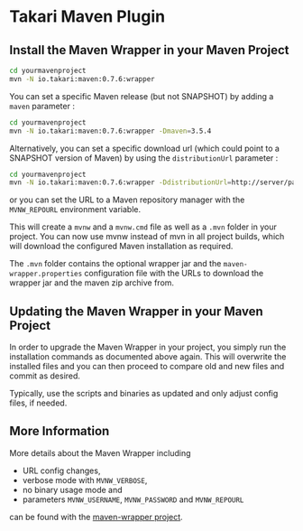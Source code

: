# Takari Maven Plugin

## Install the Maven Wrapper in your Maven Project

```bash
cd yourmavenproject
mvn -N io.takari:maven:0.7.6:wrapper
```

You can set a specific Maven release (but not SNAPSHOT) by adding a `maven`
parameter :

```bash
cd yourmavenproject
mvn -N io.takari:maven:0.7.6:wrapper -Dmaven=3.5.4
```

Alternatively, you can set a specific download url (which could point to a
SNAPSHOT version of Maven) by using the `distributionUrl` parameter :

```bash
cd yourmavenproject
mvn -N io.takari:maven:0.7.6:wrapper -DdistributionUrl=http://server/path/to/maven/distro.zip
```

or you can set the URL to a Maven repository manager with the `MVNW_REPOURL`
environment variable.

This will create a `mvnw` and a `mvnw.cmd` file as well as a `.mvn` folder in
your project. You can now use mvnw instead of mvn in all project builds, which
will download the configured Maven installation as required.

The `.mvn` folder contains the optional wrapper jar and the
`maven-wrapper.properties` configuration file with the URLs to download the
wrapper jar and the maven zip archive from.

## Updating the Maven Wrapper in your Maven Project

In order to upgrade the Maven Wrapper in your project, you simply run the
installation commands as documented above again. This will overwrite the
installed files and you can then proceed to compare old and new files and commit
as desired.

Typically, use the scripts and binaries as updated and only adjust config files,
if needed.

## More Information

More details about the Maven Wrapper including

- URL config changes,
- verbose mode with `MVNW_VERBOSE`,
- no binary usage mode and 
- parameters `MVNW_USERNAME`, `MVNW_PASSWORD` and `MVNW_REPOURL`

can be found with the
[maven-wrapper project](https://github.com/takari/maven-wrapper).
